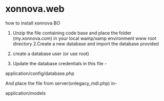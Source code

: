# xonnova.web

how to install xonnova BO 
1. Unzip the file containing code base and place the folder (my.xonnova.com) in your local wamp/xamp environment www root directory
2.Create a new database and import the database provided
3. create a database user (or use root)

4. Update the database credentials in this file - 

application/config/database.php

And place the file from server(onlegacy_mdl.php) in- 

application/models
